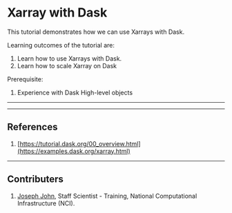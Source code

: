 # Xarray with Dask
This tutorial demonstrates how we can use Xarrays with Dask.

Learning outcomes of the tutorial are:
1. Learn how to use Xarrays with Dask.
2. Learn how to scale Xarray on Dask

Prerequisite:
1. Experience with Dask High-level objects 

***


***
## References
1. [https://tutorial.dask.org/00_overview.html](https://examples.dask.org/xarray.html)

*** 
## Contributers
1. [Joseph John](https://www.josephjohn.org), Staff Scientist - Training, National Computational Infrastructure (NCI).





